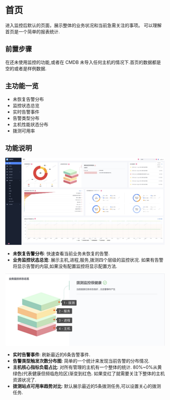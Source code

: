 # 首页

进入监控后默认的页面，展示整体的业务状况和当前急需关注的事项。 可以理解首页是一个简单的报表统计.

## 前置步骤

在还未使用监控的功能,或者在 CMDB 未导入任何主机的情况下.首页的数据都是空的或者是样例数据.

## 主功能一览

* 未恢复告警分布
* 监控状态总览
* 实时告警事件
* 告警类型分布
* 主机性能状态分布
* 拨测可用率

## 功能说明

![-w2020](media/15754445566825.jpg)

* **未恢复告警分布**: 快速查看当前业务未恢复的告警.
* **业务监控状态总览**: 展示主机,进程,服务,拨测四个层级的监控状况. 如果有告警将显示告警的内容,如果没有配置监控将显示配置方法.

![-w2020](media/15755441928170.jpg)

* **实时告警事件**: 刷新最近的6条告警事件.
* **告警类型触发次数分布图**: 简单的一个统计来发现当前告警的分布情况.
* **主机核心指标负载占比**: 对所有管理的主机有一个整体的统计. 80%~0%从黄绿色(代表健康但频临危险区)渐变到红色. 如果变红了就需要关注下整体的主机资源状况了.
* **拨测站点可用率趋势对比**: 默认展示最近的5条拨测任务,可以设置关心的拨测任务.



